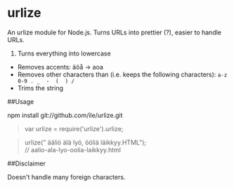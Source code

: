 urlize
======

An urlize module for Node.js. Turns URLs into prettier (?), easier to handle URLs.

1. Turns everything into lowercase
- Removes accents: äöå -> aoa
- Removes other characters than (i.e. keeps the following characters): `a-z 0-9 . _  -  (  ) /`
- Trims the string

##Usage

npm install git://github.com/ile/urlize.git

> var urlize = require('urlize').urlize; 


> urlize("  ääliö älä lyö, ööliä läikkyy.HTML");  
> // aalio-ala-lyo-oolia-laikkyy.html

##Disclaimer

Doesn't handle many foreign characters. 